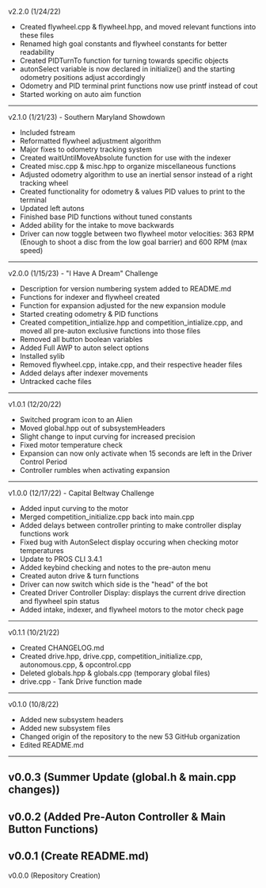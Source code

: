 v2.2.0 (1/24/22)
- Created flywheel.cpp & flywheel.hpp, and moved relevant functions into these files
- Renamed high goal constants and flywheel constants for better readability
- Created PIDTurnTo function for turning towards specific objects
- autonSelect variable is now declared in initialize() and the starting odometry positions adjust accordingly
- Odometry and PID terminal print functions now use printf instead of cout
- Started working on auto aim function
----------------------------------------------------------------------------------------------------------------------------------
v2.1.0 (1/21/23) - Southern Maryland Showdown
- Included fstream
- Reformatted flywheel adjustment algorithm
- Major fixes to odometry tracking system
- Created waitUntilMoveAbsolute function for use with the indexer
- Created misc.cpp & misc.hpp to organize miscellaneous functions
- Adjusted odometry algorithm to use an inertial sensor instead of a right tracking wheel
- Created functionality for odometry & values PID values to print to the terminal
- Updated left autons
- Finished base PID functions without tuned constants
- Added ability for the intake to move backwards
- Driver can now toggle between two flywheel motor velocities: 363 RPM (Enough to shoot a disc from the low goal barrier) and 600 RPM (max speed)
----------------------------------------------------------------------------------------------------------------------------------
v2.0.0 (1/15/23) - "I Have A Dream" Challenge
- Description for version numbering system added to README.md
- Functions for indexer and flywheel created
- Function for expansion adjusted for the new expansion module
- Started creating odometry & PID functions
- Created competition_intialize.hpp and competition_intialize.cpp, and moved all pre-auton exclusive functions into those files
- Removed all button boolean variables
- Added Full AWP to auton select options
- Installed sylib
- Removed flywheel.cpp, intake.cpp, and their respective header files
- Added delays after indexer movements
- Untracked cache files
----------------------------------------------------------------------------------------------------------------------------------
v1.0.1 (12/20/22)
- Switched program icon to an Alien
- Moved global.hpp out of subsystemHeaders
- Slight change to input curving for increased precision
- Fixed motor temperature check
- Expansion can now only activate when 15 seconds are left in the Driver Control Period
- Controller rumbles when activating expansion
----------------------------------------------------------------------------------------------------------------------------------
v1.0.0 (12/17/22) - Capital Beltway Challenge
- Added input curving to the motor
- Merged competition_initialize.cpp back into main.cpp
- Added delays between controller printing to make controller display functions work
- Fixed bug with AutonSelect display occuring when checking motor temperatures
- Update to PROS CLI 3.4.1
- Added keybind checking and notes to the pre-auton menu
- Created auton drive & turn functions
- Driver can now switch which side is the "head" of the bot
- Created Driver Controller Display: displays the current drive direction and flywheel spin status
- Added intake, indexer, and flywheel motors to the motor check page
----------------------------------------------------------------------------------------------------------------------------------
v0.1.1 (10/21/22)
- Created CHANGELOG.md
- Created drive.hpp, drive.cpp, competition_initialize.cpp, autonomous.cpp, & opcontrol.cpp
- Deleted globals.hpp & globals.cpp (temporary global files)
- drive.cpp - Tank Drive function made
----------------------------------------------------------------------------------------------------------------------------------
v0.1.0 (10/8/22)
- Added new subsystem headers
- Added new subsystem files
- Changed origin of the repository to the new 53 GitHub organization
- Edited README.md
----------------------------------------------------------------------------------------------------------------------------------
v0.0.3 (Summer Update (global.h & main.cpp changes))
----------------------------------------------------------------------------------------------------------------------------------
v0.0.2 (Added Pre-Auton Controller & Main Button Functions)
----------------------------------------------------------------------------------------------------------------------------------
v0.0.1 (Create README.md)
----------------------------------------------------------------------------------------------------------------------------------
v0.0.0 (Repository Creation)